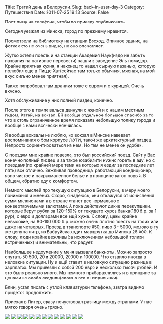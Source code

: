 Title: Третий день в Белорусии.
Slug: back-in-ussr-day-3
Category: Путешествия
Date: 2011-07-25 19:13
Source: False

Пост пишу на телефоне, чтобы по приезду опубликовать.

Сегодня уезжал из Минска, город по прежнему нравится.

Посмотрели на библиотеку на станции Восход. Эпичное здание, на фотках это не
очень видно, но оно впечатляет.

Жутко хотели поесть и на станции Академия Наук(надо не забыть названия на
нативные перевести) зашли в заведение Эль помидор. Крайне приятная кухня, я
наконец то нашел сырную лазанью, которую полюбил еще в Пицце Хат(сейчас там
только обычная, мясная, на мой вкус сильно менее приятная).

Также попробовал там драники тоже с сыром и с курицей. Очень вкусно.

Хотя обслуживание у них полный пиздец, конечно.

После этого в темпе вальса двинули с женой и с нашим местным гидом, Катей, на
вокзал. Ей вообще отдельное большое спасибо за то что в столь ограниченное
время показала небольшую толику города и вообще с нами всячески нянчилась.

Я вообще вокзалы не люблю, но вокзал в Минске навевает воспоминания о 5ом
корпусе ЛЭТИ, такой же архитектурный пиздец. Непросто сориентироваться на нем.
Но тем не менее он удобен.

С поездом мне крайне повезло, это был российский поезд. Сайт у Вас конечно
полный пиздец и за такое юзабилити нужно гореть в аду, но с поездами(по
крайней мере теми на которых я ездил за последние лет пять) все отлично.
Вежливая проводница, работающий кондиционер, явно чистое и накрахмаленное
белье и в принципе вагон новый. В общем, обратно еду с комфортом.

Немного мыслей про текущую ситуацию в Белорусии, в меру моего понимания и
мнения. Скоро, я надеюсь, они откажутся от исчисления сумм миллионами и в
стране станет все нормально с конвертируемыми валютами. А пока действуют дикие
перекупщики, которые берут рубли за 120-150% от текущего курса банка(180 б.р.
за 1 рур), с евро и долларами все ещй хуже. К слову, цены крайне невысокие, на
80-100 000 б.р. можно очень плотно поесть на троих или даже на четверых.
Проезд в транспорте 850, пиво 3 - 5000, молоко в ту же цену за литр, из
Бабруйска ходит маршрутка до Минска 25 000. К слову, люди крайне вежливы(за
исключением небольшой толики встреченных) и внимательны, что радует.

Наибольшее недоумение у меня вызвали банкноты. Можно запросто спутать 50 500,
20 и 20000, 20000 и 100000. Что ставило иногда в неловкие ситуации. Ну и ещй
ставит в неловкую ситуацию разница в зарплатах. Мы привезли с собой 200 евро и
несколько тысяч рублей. И это было реально много. Мы немного прибарахлились и
в принципе за ценами не особо следили(сложно это с непривычки).

Блин, устал писать с утлой клавиатурки телефона, завтра видимо придется
продолжить.


Приехал в Питер, сразу почуствовал разницу между странами. У нас мягко говоря
очень грязно.

<div class="gallery">
<a href="http://libc6.org/uploads/minsk/img_20110725_145713.jpg"><img src="http://libc6.org/uploads/minsk/mini/img_20110725_145713.jpg"></a>
<a href="http://libc6.org/uploads/minsk/img_20110725_145810.jpg"><img src="http://libc6.org/uploads/minsk/mini/img_20110725_145810.jpg"></a>
<a href="http://libc6.org/uploads/minsk/img_20110725_145928.jpg"><img src="http://libc6.org/uploads/minsk/mini/img_20110725_145928.jpg"></a>
<a href="http://libc6.org/uploads/minsk/img_20110725_150002.jpg"><img src="http://libc6.org/uploads/minsk/mini/img_20110725_150002.jpg"></a>
<a href="http://libc6.org/uploads/minsk/img_20110725_150009.jpg"><img src="http://libc6.org/uploads/minsk/mini/img_20110725_150009.jpg"></a>
<a href="http://libc6.org/uploads/minsk/img_20110725_1500091.jpg"><img src="http://libc6.org/uploads/minsk/mini/img_20110725_1500091.jpg"></a>
<a href="http://libc6.org/uploads/minsk/img_20110725_150016.jpg"><img src="http://libc6.org/uploads/minsk/mini/img_20110725_150016.jpg"></a>
<a href="http://libc6.org/uploads/minsk/img_20110725_1500551.jpg"><img src="http://libc6.org/uploads/minsk/mini/img_20110725_1500551.jpg"></a>
<a href="http://libc6.org/uploads/minsk/img_20110725_150111.jpg"><img src="http://libc6.org/uploads/minsk/mini/img_20110725_150111.jpg"></a>
<a href="http://libc6.org/uploads/minsk/img_20110725_150211.jpg"><img src="http://libc6.org/uploads/minsk/mini/img_20110725_150211.jpg"></a>
<a href="http://libc6.org/uploads/minsk/img_20110725_150247.jpg"><img src="http://libc6.org/uploads/minsk/mini/img_20110725_150247.jpg"></a>
<a href="http://libc6.org/uploads/minsk/img_20110725_152008.jpg"><img src="http://libc6.org/uploads/minsk/mini/img_20110725_152008.jpg"></a>
<a href="http://libc6.org/uploads/minsk/img_20110725_153316.jpg"><img src="http://libc6.org/uploads/minsk/mini/img_20110725_153316.jpg"></a>
</div>
